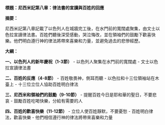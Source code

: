 **標題：尼西米記第八章：律法書的宣讀與百姓的回應**

**摘要：**

尼西米記第八章記載了以色列人在城牆完工後，在水門前的寬闊處聚集，由文士以色拉宣讀律法書。百姓們聽後深受感動，哭泣悔改，並在領袖們的鼓勵下歡喜快樂。他們明白遵行神的律法將帶來喜樂和力量，並避免過去的悲慘經歷。

**大綱：**

**一、以色列人的新年慶祝（1-3節）**
    - 以色列人聚集在水門前的寬闊處
    - 文士以色拉宣讀律法書

**二、百姓的反應（4-8節）**
    - 百姓敬畏神，側耳而聽
    - 以色拉和十三位領袖站在木臺上
    - 十三位立位人協助百姓明白律法

**三、尼西米和領袖們的鼓勵（9-10節）**
    - 提醒百姓今日是耶和華的聖日，不要悲哀
    - 鼓勵百姓吃喝快樂，分給有需要的人

**四、百姓的歡喜快樂（11-12節）**
    - 立位人使百姓靜默，不要憂愁
    - 百姓明白律法，歡喜快樂
    - 他們相信遵行神的律法將帶來喜樂和力量